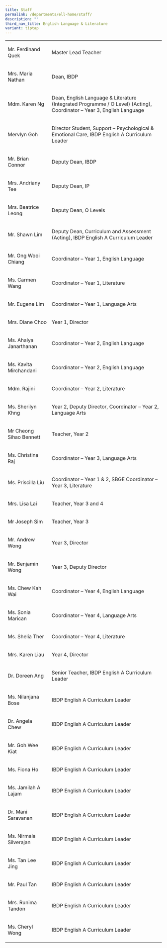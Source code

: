 ```yaml
---
title: Staff
permalink: /departments/ell-home/staff/
description: ""
third_nav_title: English Language & Literature
variant: tiptap
---
```

<table>
<tbody>
<tr>
<td rowspan="1" colspan="1">
<p>Mr. Ferdinand Quek</p>
</td>
<td rowspan="1" colspan="1">
<p>Master Lead Teacher</p>
</td>
</tr>
<tr>
<td rowspan="1" colspan="1">
<p>Mrs. Maria Nathan</p>
</td>
<td rowspan="1" colspan="1">
<p>Dean, IBDP</p>
</td>
</tr>
<tr>
<td rowspan="2" colspan="1">
<p>Mdm. Karen Ng</p>
</td>
<td rowspan="2" colspan="1">
<p>Dean, English Language &amp; Literature (Integrated Programme / O Level)
(Acting), Coordinator – Year 3, English Language&nbsp;</p>
</td>
</tr>
<tr></tr>
<tr>
<td rowspan="1" colspan="1">
<p>Mervlyn Goh</p>
</td>
<td rowspan="1" colspan="1">
<p>Director Student, Support – Psychological &amp; Emotional Care, IBDP English
A Curriculum Leader</p>
</td>
</tr>
<tr>
<td rowspan="1" colspan="1">
<p>Mr. Brian Connor</p>
</td>
<td rowspan="1" colspan="1">
<p>Deputy Dean, IBDP</p>
</td>
</tr>
<tr>
<td rowspan="1" colspan="1">
<p>Mrs. Andriany Tee</p>
</td>
<td rowspan="1" colspan="1">
<p>Deputy Dean, IP</p>
</td>
</tr>
<tr>
<td rowspan="1" colspan="1">
<p>Mrs. Beatrice Leong</p>
</td>
<td rowspan="1" colspan="1">
<p>Deputy Dean, O Levels</p>
</td>
</tr>
<tr>
<td rowspan="1" colspan="1">
<p>Mr. Shawn Lim</p>
</td>
<td rowspan="1" colspan="1">
<p>Deputy Dean, Curriculum and Assessment (Acting), IBDP English A Curriculum
Leader</p>
</td>
</tr>
<tr>
<td rowspan="1" colspan="1">
<p>Mr. Ong Wooi Chiang</p>
</td>
<td rowspan="1" colspan="1">
<p>Coordinator – Year 1, English Language</p>
</td>
</tr>
<tr>
<td rowspan="1" colspan="1">
<p>Ms. Carmen Wang</p>
</td>
<td rowspan="1" colspan="1">
<p>Coordinator – Year 1, Literature</p>
</td>
</tr>
<tr>
<td rowspan="1" colspan="1">
<p>Mr. Eugene Lim</p>
</td>
<td rowspan="1" colspan="1">
<p>Coordinator – Year 1, Language Arts</p>
</td>
</tr>
<tr>
<td rowspan="1" colspan="1">
<p>Mrs. Diane Choo</p>
</td>
<td rowspan="1" colspan="1">
<p>Year 1, Director</p>
</td>
</tr>
<tr>
<td rowspan="1" colspan="1">
<p>Ms. Ahalya Janarthanan</p>
</td>
<td rowspan="1" colspan="1">
<p>Coordinator – Year 2, English Language&nbsp;</p>
</td>
</tr>
<tr>
<td rowspan="1" colspan="1">
<p>Ms. Kavita Mirchandani</p>
</td>
<td rowspan="1" colspan="1">
<p>Coordinator – Year 2, English Language</p>
</td>
</tr>
<tr>
<td rowspan="1" colspan="1">
<p>Mdm. Rajini</p>
</td>
<td rowspan="1" colspan="1">
<p>Coordinator – Year 2, Literature</p>
</td>
</tr>
<tr>
<td rowspan="2" colspan="1">
<p>Ms. Sherilyn Khng</p>
</td>
<td rowspan="2" colspan="1">
<p>Year 2, Deputy Director, Coordinator – Year 2, Language Arts&nbsp;</p>
</td>
</tr>
<tr></tr>
<tr>
<td rowspan="1" colspan="1">
<p>Mr Cheong Sihao Bennett&nbsp;</p>
</td>
<td rowspan="1" colspan="1">
<p>Teacher, Year 2</p>
</td>
</tr>
<tr>
<td rowspan="1" colspan="1">
<p>Ms. Christina Raj</p>
</td>
<td rowspan="1" colspan="1">
<p>Coordinator – Year 3, Language Arts</p>
</td>
</tr>
<tr>
<td rowspan="2" colspan="1">
<p>Ms. Priscilla Liu</p>
</td>
<td rowspan="2" colspan="1">
<p>Coordinator – Year 1 &amp; 2, SBGE Coordinator – Year 3, Literature&nbsp;</p>
</td>
</tr>
<tr></tr>
<tr>
<td rowspan="1" colspan="1">
<p>Mrs. Lisa Lai</p>
</td>
<td rowspan="1" colspan="1">
<p>Teacher, Year 3 and 4</p>
</td>
</tr>
<tr>
<td rowspan="1" colspan="1">
<p>Mr Joseph Sim&nbsp;</p>
</td>
<td rowspan="1" colspan="1">
<p>Teacher, Year 3</p>
</td>
</tr>
<tr>
<td rowspan="1" colspan="1">
<p>Mr. Andrew Wong</p>
</td>
<td rowspan="1" colspan="1">
<p>Year 3, Director</p>
</td>
</tr>
<tr>
<td rowspan="1" colspan="1">
<p>Mr. Benjamin Wong</p>
</td>
<td rowspan="1" colspan="1">
<p>Year 3, Deputy Director</p>
</td>
</tr>
<tr>
<td rowspan="1" colspan="1">
<p>Ms. Chew Kah Wai</p>
</td>
<td rowspan="1" colspan="1">
<p>Coordinator – Year 4, English Language</p>
</td>
</tr>
<tr>
<td rowspan="1" colspan="1">
<p>Ms. Sonia Marican</p>
</td>
<td rowspan="1" colspan="1">
<p>Coordinator – Year 4, Language Arts</p>
</td>
</tr>
<tr>
<td rowspan="1" colspan="1">
<p>Ms. Shelia Ther</p>
</td>
<td rowspan="1" colspan="1">
<p>Coordinator – Year 4, Literature</p>
</td>
</tr>
<tr>
<td rowspan="1" colspan="1">
<p>Mrs. Karen Liau</p>
</td>
<td rowspan="1" colspan="1">
<p>Year 4, Director</p>
</td>
</tr>
<tr>
<td rowspan="1" colspan="1">
<p>Dr. Doreen Ang</p>
</td>
<td rowspan="1" colspan="1">
<p>Senior Teacher, IBDP English A Curriculum Leader</p>
</td>
</tr>
<tr>
<td rowspan="1" colspan="1">
<p>Ms. Nilanjana Bose</p>
</td>
<td rowspan="1" colspan="1">
<p>IBDP English A Curriculum Leader</p>
</td>
</tr>
<tr>
<td rowspan="1" colspan="1">
<p>Dr. Angela Chew</p>
</td>
<td rowspan="1" colspan="1">
<p>IBDP English A Curriculum Leader</p>
</td>
</tr>
<tr>
<td rowspan="1" colspan="1">
<p>Mr. Goh Wee Kiat</p>
</td>
<td rowspan="1" colspan="1">
<p>IBDP English A Curriculum Leader</p>
</td>
</tr>
<tr>
<td rowspan="1" colspan="1">
<p>Ms. Fiona Ho</p>
</td>
<td rowspan="1" colspan="1">
<p>IBDP English A Curriculum Leader</p>
</td>
</tr>
<tr>
<td rowspan="1" colspan="1">
<p>Ms. Jamilah A Lajam</p>
</td>
<td rowspan="1" colspan="1">
<p>IBDP English A Curriculum Leader</p>
</td>
</tr>
<tr>
<td rowspan="1" colspan="1">
<p>Dr. Mani Saravanan</p>
</td>
<td rowspan="1" colspan="1">
<p>IBDP English A Curriculum Leader</p>
</td>
</tr>
<tr>
<td rowspan="1" colspan="1">
<p>Ms. Nirmala Silverajan</p>
</td>
<td rowspan="1" colspan="1">
<p>IBDP English A Curriculum Leader</p>
</td>
</tr>
<tr>
<td rowspan="1" colspan="1">
<p>Ms. Tan Lee Jing</p>
</td>
<td rowspan="1" colspan="1">
<p>IBDP English A Curriculum Leader</p>
</td>
</tr>
<tr>
<td rowspan="1" colspan="1">
<p>Mr. Paul Tan</p>
</td>
<td rowspan="1" colspan="1">
<p>IBDP English A Curriculum Leader</p>
</td>
</tr>
<tr>
<td rowspan="1" colspan="1">
<p>Mrs. Runima Tandon</p>
</td>
<td rowspan="1" colspan="1">
<p>IBDP English A Curriculum Leader</p>
</td>
</tr>
<tr>
<td rowspan="1" colspan="1">
<p>Ms. Cheryl Wong</p>
</td>
<td rowspan="1" colspan="1">
<p>IBDP English A Curriculum Leader</p>
</td>
</tr>
</tbody>
</table>
<p></p>